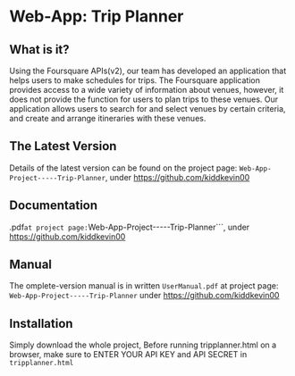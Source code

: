 Web-App: Trip Planner
=====================
   
What is it?
-----------

Using the Foursquare APIs(v2), our team has developed an application that helps users to make schedules for trips. The Foursquare application provides access to a wide variety of information about venues, however, it does not provide the function for users to plan trips to these venues. Our application allows users to search for and select venues by certain criteria, and create and arrange itineraries with these venues.

The Latest Version
------------------

Details of the latest version can be found on the project page:
```Web-App-Project-----Trip-Planner```, under https://github.com/kiddkevin00
   

Documentation
-------------
  
.pdf``` at project page:
```Web-App-Project-----Trip-Planner```, under 
https://github.com/kiddkevin00

Manual
------
  
The omplete-version manual is in written ```UserManual.pdf``` at project page: ```Web-App-Project-----Trip-Planner``` under 
https://github.com/kiddkevin00

Installation
------------
  
Simply download the whole project, Before running tripplanner.html on a browser, make sure to ENTER YOUR API KEY and API SECRET in ```tripplanner.html``` 

 

  
